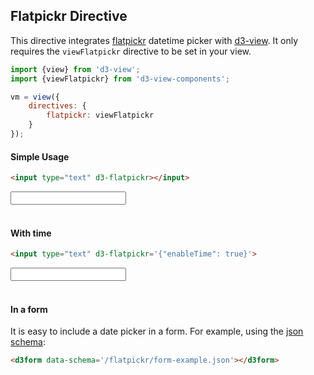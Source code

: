 ## Flatpickr Directive

This directive integrates [flatpickr][] datetime picker with [d3-view][].
It only requires the ```viewFlatpickr``` directive to be set in your view.
```javascript
import {view} from 'd3-view';
import {viewFlatpickr} from 'd3-view-components';

vm = view({
    directives: {
        flatpickr: viewFlatpickr
    }
});
```

#### Simple Usage

```html
<input type="text" d3-flatpickr></input>
```
<input type="text" d3-flatpickr>
<br><br>

#### With time

```html
<input type="text" d3-flatpickr='{"enableTime": true}'>
```
<input type="text" d3-flatpickr='{"enableTime": true}'>
<br><br>

#### In a form

It is easy to include a date picker in a form. For example, using the
[json schema](/flatpickr/form-example.json):

```html
<d3form data-schema='/flatpickr/form-example.json'></d3form>
```
<div class="container-float">
    <form-data class="row">
        <div class="col-sm-6">
            <d3form data-schema='/flatpickr/form-example.json'></d3form>
        </div>
        <div class="col-sm-6">
            <div d3-marked="formData"></div>
        </div>
    </form-data>
</div>
<br><br>


[d3-view]: https://github.com/quantmind/d3-view
[flatpickr]: https://chmln.github.io/flatpickr/

